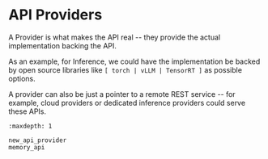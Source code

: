 # API Providers

A Provider is what makes the API real -- they provide the actual implementation backing the API.

As an example, for Inference, we could have the implementation be backed by open source libraries like `[ torch | vLLM | TensorRT ]` as possible options.

A provider can also be just a pointer to a remote REST service -- for example, cloud providers or dedicated inference providers could serve these APIs.

```{toctree}
:maxdepth: 1

new_api_provider
memory_api
```
